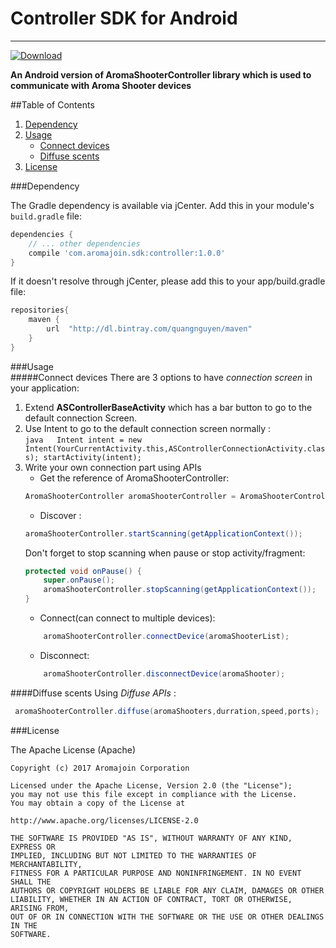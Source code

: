 # Controller SDK for Android
---------
[ ![Download](https://api.bintray.com/packages/quangnguyen/maven/controller-sdk/images/download.svg) ](https://bintray.com/quangnguyen/maven/controller-sdk/_latestVersion)

**An Android version of AromaShooterController library which is used to communicate with Aroma Shooter devices**  

##Table of Contents
1. [Dependency](https://github.com/aromajoin/controller-sdk-android#dependency)
2. [Usage](https://github.com/aromajoin/controller-sdk-android#usage)
    * [Connect devices](https://github.com/aromajoin/controller-sdk-android#connect-devices)
    * [Diffuse scents](https://github.com/aromajoin/controller-sdk-android#diffuse-scents)
3. [License](https://github.com/aromajoin/controller-sdk-android#license)

###Dependency  

The Gradle dependency is available via jCenter. 
Add this in your module's `build.gradle` file:

```gradle
dependencies {
    // ... other dependencies
    compile 'com.aromajoin.sdk:controller:1.0.0'
}
```
If it doesn't resolve through jCenter, please add this to your app/build.gradle file:

```gradle
repositories{
    maven {
        url  "http://dl.bintray.com/quangnguyen/maven"
    }
}
```

###Usage  
#####Connect devices
There are 3 options to have *connection screen* in your application:   
1. Extend **ASControllerBaseActivity** which has a bar button to go to the default connection Screen.
2. Use Intent to go to the default connection screen normally :    
        ```java  
            Intent intent = new Intent(YourCurrentActivity.this,ASControllerConnectionActivity.class);
            startActivity(intent);
        ```
3. Write your own connection part using APIs  
    - Get the reference of AromaShooterController: 
    ```java
    AromaShooterController aromaShooterController = AromaShooterController.getInstance(); 
    ```
    - Discover  :  
     ```java
     aromaShooterController.startScanning(getApplicationContext());
     ```    
     Don't forget to stop scanning when pause or stop activity/fragment:  
    ```java
    protected void onPause() {  
        super.onPause();  
        aromaShooterController.stopScanning(getApplicationContext());  
    }  
    ```
    - Connect(can connect to multiple devices):  
    ```java  
        aromaShooterController.connectDevice(aromaShooterList);
     ```  
    - Disconnect:  
    ```java  
        aromaShooterController.disconnectDevice(aromaShooter);
    ```
####Diffuse scents 
Using *Diffuse APIs*  :
```java  
 aromaShooterController.diffuse(aromaShooters,durration,speed,ports); 
```  

###License  

The Apache License (Apache)

    Copyright (c) 2017 Aromajoin Corporation

    Licensed under the Apache License, Version 2.0 (the "License");
    you may not use this file except in compliance with the License.
    You may obtain a copy of the License at

    http://www.apache.org/licenses/LICENSE-2.0

    THE SOFTWARE IS PROVIDED "AS IS", WITHOUT WARRANTY OF ANY KIND, EXPRESS OR
    IMPLIED, INCLUDING BUT NOT LIMITED TO THE WARRANTIES OF MERCHANTABILITY,
    FITNESS FOR A PARTICULAR PURPOSE AND NONINFRINGEMENT. IN NO EVENT SHALL THE
    AUTHORS OR COPYRIGHT HOLDERS BE LIABLE FOR ANY CLAIM, DAMAGES OR OTHER
    LIABILITY, WHETHER IN AN ACTION OF CONTRACT, TORT OR OTHERWISE, ARISING FROM,
    OUT OF OR IN CONNECTION WITH THE SOFTWARE OR THE USE OR OTHER DEALINGS IN THE
    SOFTWARE.